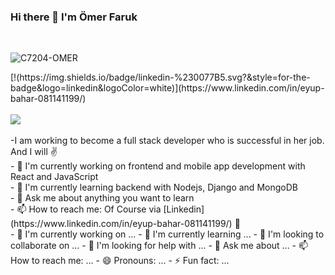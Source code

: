 ### Hi there 👋 I'm Ömer Faruk
<br>
<p align="left"> <img src="https://komarev.com/ghpvc/?username=C7204-OMER" alt="C7204-OMER" /> </p>
[!(https://img.shields.io/badge/linkedin-%230077B5.svg?&style=for-the-badge&logo=linkedin&logoColor=white)](https://www.linkedin.com/in/eyup-bahar-081141199/)
<br><br>
<img src="https://github-readme-stats.vercel.app/api?username=C7204-OMER&show_icons=true&theme=vision-friendly-dark">
<br><br>
-I am working to become a full stack developer who is successful in her job. And I will ✌<br>
- 🔭 I'm currently working on frontend and mobile app development with React and JavaScript<br>
- 🌱 I'm currently learning backend with Nodejs, Django and MongoDB<br>
- 💬 Ask me about anything you want to learn<br>
- 📫 How to reach me: Of Course via [Linkedin](https://www.linkedin.com/in/eyup-bahar-081141199/) 👀<br>
- 🔭 I'm currently working on ...
- 🌱 I'm currently learning ...
- 👯 I'm looking to collaborate on ...
- 🤔 I'm looking for help with ...
- 💬 Ask me about ...
- 📫 How to reach me: ...
- 😄 Pronouns: ...
- ⚡ Fun fact: ...
